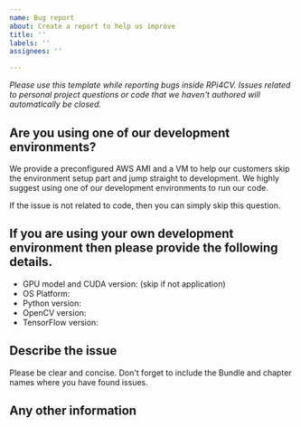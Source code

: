 ```yaml
---
name: Bug report
about: Create a report to help us improve
title: ''
labels: ''
assignees: ''

---
```


_Please use this template while reporting bugs inside RPi4CV. Issues related to personal project questions or code that we haven't authored will automatically be closed._

## Are you using one of our development environments? 

We provide a preconfigured AWS AMI and a VM to help our customers skip the environment setup part and jump straight to development. We highly suggest using one of our development environments to run our code. 

If the issue is not related to code, then you can simply skip this question. 

## If you are using your own development environment then please provide the following details.

* GPU model and CUDA version: (skip if not application) 
* OS Platform: 
* Python version: 
* OpenCV version: 
* TensorFlow version:

## Describe the issue 

Please be clear and concise. Don't forget to include the Bundle and chapter names where you have found issues. 

## Any other information
